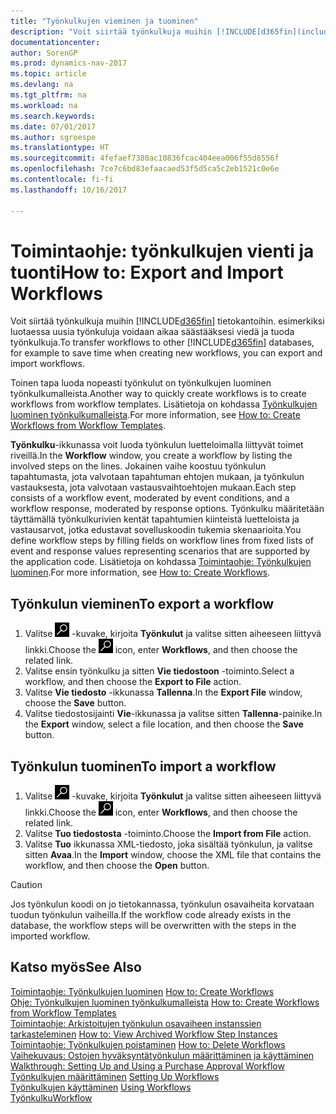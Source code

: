 ```yaml
---
title: "Työnkulkujen vieminen ja tuominen"
description: "Voit siirtää työnkulkuja muihin [!INCLUDE[d365fin](includes/d365fin_md.md)]in tietokantoihin. Esimerkiksi uusia työnkuluja luotaessa työnkulkujen vienti ja tuonti säästää aikaa."
documentationcenter: 
author: SorenGP
ms.prod: dynamics-nav-2017
ms.topic: article
ms.devlang: na
ms.tgt_pltfrm: na
ms.workload: na
ms.search.keywords: 
ms.date: 07/01/2017
ms.author: sgroespe
ms.translationtype: HT
ms.sourcegitcommit: 4fefaef7380ac10836fcac404eea006f55d8556f
ms.openlocfilehash: 7ce7c6bd83efaacaed53f5d5ca5c2eb1521c0e6e
ms.contentlocale: fi-fi
ms.lasthandoff: 10/16/2017

---
```

# <a name="how-to-export-and-import-workflows"></a><span data-ttu-id="93937-103">Toimintaohje: työnkulkujen vienti ja tuonti</span><span class="sxs-lookup"><span data-stu-id="93937-103">How to: Export and Import Workflows</span></span>
<span data-ttu-id="93937-104">Voit siirtää työnkulkuja muihin [!INCLUDE[d365fin](includes/d365fin_md.md)] tietokantoihin. esimerkiksi luotaessa uusia työnkuluja voidaan aikaa säästääksesi viedä ja tuoda työnkulkuja.</span><span class="sxs-lookup"><span data-stu-id="93937-104">To transfer workflows to other [!INCLUDE[d365fin](includes/d365fin_md.md)] databases, for example to save time when creating new workflows, you can export and import workflows.</span></span>  

 <span data-ttu-id="93937-105">Toinen tapa luoda nopeasti työnkulut on työnkulkujen luominen työnkulkumalleista.</span><span class="sxs-lookup"><span data-stu-id="93937-105">Another way to quickly create workflows is to create workflows from workflow templates.</span></span> <span data-ttu-id="93937-106">Lisätietoja on kohdassa [Työnkulkujen luominen työnkulkumalleista](across-how-to-create-workflows-from-workflow-templates.md).</span><span class="sxs-lookup"><span data-stu-id="93937-106">For more information, see [How to: Create Workflows from Workflow Templates](across-how-to-create-workflows-from-workflow-templates.md).</span></span>  

 <span data-ttu-id="93937-107">**Työnkulku**-ikkunassa voit luoda työnkulun luetteloimalla liittyvät toimet riveillä.</span><span class="sxs-lookup"><span data-stu-id="93937-107">In the **Workflow** window, you create a workflow by listing the involved steps on the lines.</span></span> <span data-ttu-id="93937-108">Jokainen vaihe koostuu työnkulun tapahtumasta, jota valvotaan tapahtuman ehtojen mukaan, ja työnkulun vastauksesta, jota valvotaan vastausvaihtoehtojen mukaan.</span><span class="sxs-lookup"><span data-stu-id="93937-108">Each step consists of a workflow event, moderated by event conditions, and a workflow response, moderated by response options.</span></span> <span data-ttu-id="93937-109">Työnkulku määritetään täyttämällä työnkulkurivien kentät tapahtumien kiinteistä luetteloista ja vastausarvot, jotka edustavat sovelluskoodin tukemia skenaarioita.</span><span class="sxs-lookup"><span data-stu-id="93937-109">You define workflow steps by filling fields on workflow lines from fixed lists of event and response values representing scenarios that are supported by the application code.</span></span> <span data-ttu-id="93937-110">Lisätietoja on kohdassa [Toimintaohje: Työnkulkujen luominen](across-how-to-create-workflows.md).</span><span class="sxs-lookup"><span data-stu-id="93937-110">For more information, see [How to: Create Workflows](across-how-to-create-workflows.md).</span></span>  

## <a name="to-export-a-workflow"></a><span data-ttu-id="93937-111">Työnkulun vieminen</span><span class="sxs-lookup"><span data-stu-id="93937-111">To export a workflow</span></span>  
1.  <span data-ttu-id="93937-112">Valitse ![Etsi sivu tai raportti](media/ui-search/search_small.png "Etsi sivu tai raportti -kuvake") -kuvake, kirjoita **Työnkulut** ja valitse sitten aiheeseen liittyvä linkki.</span><span class="sxs-lookup"><span data-stu-id="93937-112">Choose the ![Search for Page or Report](media/ui-search/search_small.png "Search for Page or Report icon") icon, enter **Workflows**, and then choose the related link.</span></span>  
2.  <span data-ttu-id="93937-113">Valitse ensin työnkulku ja sitten **Vie tiedostoon** -toiminto.</span><span class="sxs-lookup"><span data-stu-id="93937-113">Select a workflow, and then choose the **Export to File** action.</span></span>  
3.  <span data-ttu-id="93937-114">Valitse **Vie tiedosto** -ikkunassa **Tallenna**.</span><span class="sxs-lookup"><span data-stu-id="93937-114">In the **Export File** window, choose the **Save** button.</span></span>  
4.  <span data-ttu-id="93937-115">Valitse tiedostosijainti **Vie**-ikkunassa ja valitse sitten **Tallenna**-painike.</span><span class="sxs-lookup"><span data-stu-id="93937-115">In the **Export** window, select a file location, and then choose the **Save** button.</span></span>  

## <a name="to-import-a-workflow"></a><span data-ttu-id="93937-116">Työnkulun tuominen</span><span class="sxs-lookup"><span data-stu-id="93937-116">To import a workflow</span></span>  
1.  <span data-ttu-id="93937-117">Valitse ![Etsi sivu tai raportti](media/ui-search/search_small.png "Etsi sivu tai raportti -kuvake") -kuvake, kirjoita **Työnkulut** ja valitse sitten aiheeseen liittyvä linkki.</span><span class="sxs-lookup"><span data-stu-id="93937-117">Choose the ![Search for Page or Report](media/ui-search/search_small.png "Search for Page or Report icon") icon, enter **Workflows**, and then choose the related link.</span></span>  
2.  <span data-ttu-id="93937-118">Valitse **Tuo tiedostosta** -toiminto.</span><span class="sxs-lookup"><span data-stu-id="93937-118">Choose the **Import from File** action.</span></span>  
3.  <span data-ttu-id="93937-119">Valitse **Tuo** ikkunassa XML-tiedosto, joka sisältää työnkulun, ja valitse sitten **Avaa**.</span><span class="sxs-lookup"><span data-stu-id="93937-119">In the **Import** window, choose the XML file that contains the workflow, and then choose the **Open** button.</span></span>  

> [!CAUTION]  
>  <span data-ttu-id="93937-120">Jos työnkulun koodi on jo tietokannassa, työnkulun osavaiheita korvataan tuodun työnkulun vaiheilla.</span><span class="sxs-lookup"><span data-stu-id="93937-120">If the workflow code already exists in the database, the workflow steps will be overwritten with the steps in the imported workflow.</span></span>  

## <a name="see-also"></a><span data-ttu-id="93937-121">Katso myös</span><span class="sxs-lookup"><span data-stu-id="93937-121">See Also</span></span>  
 <span data-ttu-id="93937-122">[Toimintaohje: Työnkulkujen luominen](across-how-to-create-workflows.md) </span><span class="sxs-lookup"><span data-stu-id="93937-122">[How to: Create Workflows](across-how-to-create-workflows.md) </span></span>  
 <span data-ttu-id="93937-123">[Ohje: Työnkulkujen luominen työnkulkumalleista](across-how-to-create-workflows-from-workflow-templates.md) </span><span class="sxs-lookup"><span data-stu-id="93937-123">[How to: Create Workflows from Workflow Templates](across-how-to-create-workflows-from-workflow-templates.md) </span></span>  
 <span data-ttu-id="93937-124">[Toimintaohje: Arkistoitujen työnkulun osavaiheen instanssien tarkasteleminen](across-how-to-view-archived-workflow-step-instances.md) </span><span class="sxs-lookup"><span data-stu-id="93937-124">[How to: View Archived Workflow Step Instances](across-how-to-view-archived-workflow-step-instances.md) </span></span>  
 <span data-ttu-id="93937-125">[Toimintaohje: Työnkulkujen poistaminen](across-how-to-delete-workflows.md) </span><span class="sxs-lookup"><span data-stu-id="93937-125">[How to: Delete Workflows](across-how-to-delete-workflows.md) </span></span>  
 <span data-ttu-id="93937-126">[Vaihekuvaus: Ostojen hyväksyntätyönkulun määrittäminen ja käyttäminen](walkthrough-setting-up-and-using-a-purchase-approval-workflow.md) </span><span class="sxs-lookup"><span data-stu-id="93937-126">[Walkthrough: Setting Up and Using a Purchase Approval Workflow](walkthrough-setting-up-and-using-a-purchase-approval-workflow.md) </span></span>  
 <span data-ttu-id="93937-127">[Työnkulkujen määrittäminen](across-set-up-workflows.md) </span><span class="sxs-lookup"><span data-stu-id="93937-127">[Setting Up Workflows](across-set-up-workflows.md) </span></span>  
 <span data-ttu-id="93937-128">[Työnkulkujen käyttäminen](across-use-workflows.md) </span><span class="sxs-lookup"><span data-stu-id="93937-128">[Using Workflows](across-use-workflows.md) </span></span>  
 [<span data-ttu-id="93937-129">Työnkulku</span><span class="sxs-lookup"><span data-stu-id="93937-129">Workflow</span></span>](across-workflow.md)   

